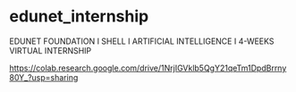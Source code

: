 # edunet_internship
EDUNET FOUNDATION I SHELL I ARTIFICIAL INTELLIGENCE I 4-WEEKS VIRTUAL INTERNSHIP

https://colab.research.google.com/drive/1NrjIGVklb5QgY21qeTm1DpdBrrny80Y_?usp=sharing
